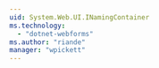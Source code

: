 ```yaml
---
uid: System.Web.UI.INamingContainer
ms.technology: 
  - "dotnet-webforms"
ms.author: "riande"
manager: "wpickett"
---
```

